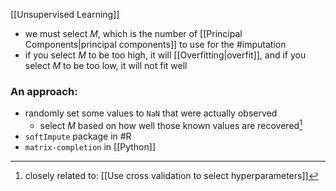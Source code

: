 [[Unsupervised Learning]]

- we must select $M$, which is the number of [[Principal Components|principal components]] to use for the #imputation 
- if you select $M$ to be too high, it will [[Overfitting|overfit]], and if you select $M$ to be too low, it will not fit well

### An approach:

- randomly set some values to `NaN` that were actually observed
	- select $M$ based on how well those known values are recovered[^1]
- `softImpute` package in #R
- `matrix-completion` in [[Python]]

[^1]: closely related to: [[Use cross validation to select hyperparameters]]